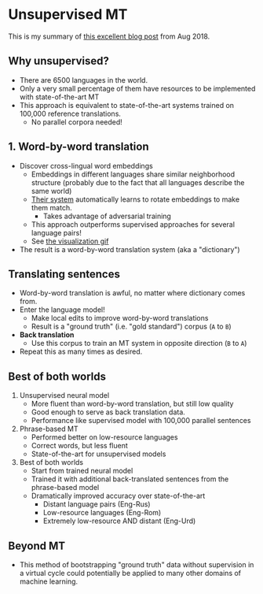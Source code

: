 # Unsupervised MT

This is my summary of [this excellent blog post](https://code.fb.com/ai-research/unsupervised-machine-translation-a-novel-approach-to-provide-fast-accurate-translations-for-more-languages/) from Aug 2018.

## Why unsupervised?

* There are 6500 languages in the world.
* Only a very small percentage of them have resources to be implemented with state-of-the-art MT
* This approach is equivalent to state-of-the-art systems trained on 100,000 reference translations.
    * No parallel corpora needed!

## 1. Word-by-word translation

* Discover cross-lingual word embeddings
    * Embeddings in different languages share similar neighborhood structure (probably due to the fact that all languages describe the same world)
    * [Their system](https://arxiv.org/abs/1710.04087) automatically learns to rotate embeddings to make them match.
        * Takes advantage of adversarial training
    * This approach outperforms supervised approaches for several language pairs!
    * See [the visualization gif](https://code.fb.com/wp-content/uploads/2018/08/Translations-544-3.gif)
* The result is a word-by-word translation system (aka a "dictionary")

## Translating sentences

* Word-by-word translation is awful, no matter where dictionary comes from.
* Enter the language model!
    * Make local edits to improve word-by-word translations
    * Result is a "ground truth" (i.e. "gold standard") corpus (`A` to `B`)
* **Back translation**
    * Use this corpus to train an MT system in opposite direction (`B` to `A`)
* Repeat this as many times as desired.

## Best of both worlds

1. Unsupervised neural model
    * More fluent than word-by-word translation, but still low quality
    * Good enough to serve as back translation data.
    * Performance like supervised model with 100,000 parallel sentences
1. Phrase-based MT
    * Performed better on low-resource languages
    * Correct words, but less fluent
    * State-of-the-art for unsupervised models
1. Best of both worlds
    * Start from trained neural model
    * Trained it with additional back-translated sentences from the phrase-based model
    * Dramatically improved accuracy over state-of-the-art
        * Distant language pairs (Eng-Rus)
        * Low-resource languages (Eng-Rom)
        * Extremely low-resource AND distant (Eng-Urd)

## Beyond MT

* This method of bootstrapping "ground truth" data without supervision in a virtual cycle could potentially be applied to many other domains of machine learning.
